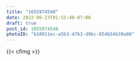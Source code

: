 ```yaml
---
title: "1655974540"
date: 2022-06-23T01:55:40-07:00
draft: true
post_id: 1655974540
photoID: "b18911ec-a5b3-47b3-d9bc-854b54b39a00"
---
```


{{< cfimg >}}